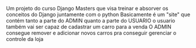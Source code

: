 Um projeto do curso Django Masters que visa treinar e absorver os conceitos do Django juntamente com o python
Basicamente é um "site" que contém tanto a parte do ADMIN quanto a parte do USUARIO
o usuario também vai ser capaz de cadastrar um carro para a venda
O ADMIN consegue remover e adicionar novos carros pra conseguir gerenciar o controle da loja
